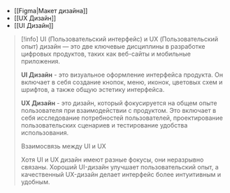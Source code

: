 - [[Figma|Макет дизайна]]
- [[UX Дизайн]]
- [[UI Дизайн]]

> [!info] 
>UI (Пользовательский интерфейс) и UX (Пользовательский опыт) дизайн — это две ключевые дисциплины в разработке цифровых продуктов, таких как веб-сайты и мобильные приложения. 
>
>**UI Дизайн** - это визуальное оформление интерфейса продукта. Он включает в себя создание кнопок, меню, иконок, цветовых схем и шрифтов, а также общую эстетику интерфейса.
>
>**UX Дизайн** - это дизайн, который фокусируется на общем опыте пользователя при взаимодействии с продуктом. Это включает в себя исследование потребностей пользователей, проектирование пользовательских сценариев и тестирование удобства использования.
>
>Взаимосвязь между UI и UX
>
>Хотя UI и UX дизайн имеют разные фокусы, они неразрывно связаны. Хороший UI-дизайн улучшает пользовательский опыт, а качественный UX-дизайн делает интерфейс более интуитивным и удобным.  













